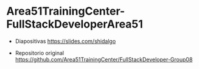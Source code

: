 # Area51TrainingCenter-FullStackDeveloperArea51
* Diapositivas
https://slides.com/shidalgo

* Repositorio original
https://github.com/Area51TrainingCenter/FullStackDeveloper-Group08
